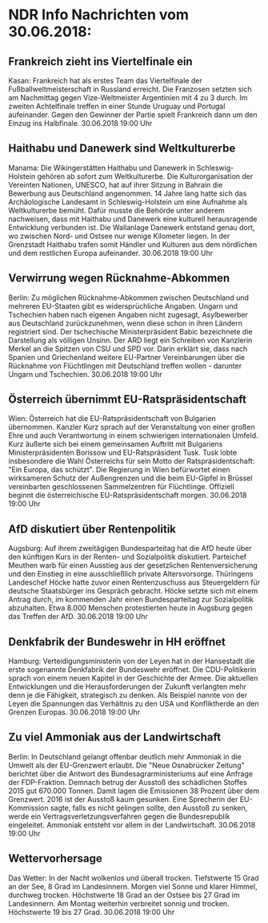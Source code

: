 # NDR Info Nachrichten vom 30.06.2018:


## Frankreich zieht ins Viertelfinale ein
Kasan: Frankreich hat als erstes Team das Viertelfinale der Fußballweltmeisterschaft in Russland erreicht. Die Franzosen setzten sich am Nachmittag gegen Vize-Weltmeister Argentinien mit 4 zu 3 durch. Im zweiten Achtelfinale treffen in einer Stunde Uruguay und Portugal aufeinander. Gegen den Gewinner der Partie spielt Frankreich dann um den Einzug ins Halbfinale. 30.06.2018 19:00 Uhr 

## Haithabu und Danewerk sind Weltkulturerbe
Manama:		Die Wikingerstätten Haithabu und Danewerk in Schleswig-Holstein gehören ab sofort zum Weltkulturerbe. Die Kulturorganisation der Vereinten Nationen, UNESCO, hat auf ihrer Sitzung in Bahrain die Bewerbung aus Deutschland angenommen. 14 Jahre lang hatte sich das Archäologische Landesamt in Schleswig-Holstein um eine Aufnahme als Weltkulturerbe bemüht. Dafür musste die Behörde unter anderem nachweisen, dass mit Haithabu und Danewerk eine kulturell herausragende Entwicklung verbunden ist. Die Wallanlage Danewerk entstand genau dort, wo zwischen Nord- und Ostsee nur wenige Kilometer liegen. In der Grenzstadt Haithabu trafen somit Händler und Kulturen aus dem nördlichen und dem restlichen Europa aufeinander. 30.06.2018 19:00 Uhr 

## Verwirrung wegen Rücknahme-Abkommen
Berlin: Zu möglichen Rücknahme-Abkommen zwischen Deutschland und mehreren EU-Staaten gibt es widersprüchliche Angaben. Ungarn und Tschechien haben nach eigenen Angaben nicht zugesagt, Asylbewerber aus Deutschland zurückzunehmen, wenn diese schon in ihren Ländern registriert sind. Der tschechische Ministerpräsident Babic bezeichnete die Darstellung als völligen Unsinn. Der ARD liegt ein Schreiben von Kanzlerin Merkel an die Spitzen von CSU und SPD vor. Darin erklärt sie, dass nach Spanien und Griechenland weitere EU-Partner Vereinbarungen über die Rücknahme von Flüchtlingen mit Deutschland treffen wollen - darunter Ungarn und Tschechien. 30.06.2018 19:00 Uhr 

## Österreich übernimmt EU-Ratspräsidentschaft
Wien: Österreich hat die EU-Ratspräsidentschaft von Bulgarien übernommen. Kanzler Kurz sprach auf der Veranstaltung von einer großen Ehre und auch Verantwortung in einem schwierigen internationalen Umfeld. Kurz äußerte sich bei einem gemeinsamen Auftritt mit Bulgariens Ministerpräsidenten Borissow und EU-Ratspräsident Tusk. Tusk lobte insbesondere die Wahl Österreichs für sein Motto der Ratspräsidentschaft: "Ein Europa, das schützt". Die Regierung in Wien befürwortet einen wirksameren Schutz der Außengrenzen und die beim EU-Gipfel in Brüssel vereinbarten geschlossenen Sammelzentren für Flüchtlinge. Offiziell beginnt die österreichische EU-Ratspräsidentschaft morgen. 30.06.2018 19:00 Uhr 

## AfD diskutiert über Rentenpolitik
Augsburg: Auf ihrem zweitägigen Bundesparteitag hat die AfD heute über den künftigen Kurs in der Renten- und Sozialpolitik diskutiert. Parteichef Meuthen warb für einen Ausstieg aus der gesetzlichen Rentenversicherung und den Einstieg in eine ausschließlich private Altersvorsorge. Thüringens Landeschef Höcke hatte zuvor einen Rentenzuschuss aus Steuergeldern für deutsche Staatsbürger ins Gespräch gebracht. Höcke setzte sich mit einem Antrag durch, im kommenden Jahr einen Bundesparteitag zur Sozialpolitik abzuhalten. Etwa 8.000 Menschen protestierten heute in Augsburg gegen das Treffen der AfD. 30.06.2018 19:00 Uhr 

## Denkfabrik der Bundeswehr in HH eröffnet
Hamburg: 		Verteidigungsministerin von der Leyen hat in der Hansestadt die erste sogenannte Denkfabrik der Bundeswehr eröffnet. Die CDU-Politikerin sprach von einem neuen Kapitel in der Geschichte der Armee. Die aktuellen Entwicklungen und die Herausforderungen der Zukunft verlangten mehr denn je die Fähigkeit, strategisch zu denken. Als Beispiel nannte von der Leyen die Spannungen das Verhältnis zu den USA und Konfliktherde an den Grenzen Europas. 30.06.2018 19:00 Uhr 

## Zu viel Ammoniak aus der Landwirtschaft
Berlin: In Deutschland gelangt offenbar deutlich mehr Ammoniak in die Umwelt als der EU-Grenzwert erlaubt. Die "Neue Osnabrücker Zeitung" berichtet über die Antwort des Bundesagrarministeriums auf eine Anfrage der FDP-Fraktion. Demnach betrug der Ausstoß des schädlichen Stoffes 2015 gut 670.000 Tonnen. Damit lagen die Emissionen 38 Prozent über dem Grenzwert. 2016 ist der Ausstoß kaum gesunken. Eine Sprecherin der EU-Kommission sagte, falls es nicht gelingen sollte, den Ausstoß zu senken, werde ein Vertragsverletzungsverfahren gegen die Bundesrepublik eingeleitet. Ammoniak entsteht vor allem in der Landwirtschaft. 30.06.2018 19:00 Uhr 

## Wettervorhersage
Das Wetter: In der Nacht wolkenlos und überall trocken. Tiefstwerte 15 Grad an der See, 8 Grad im Landesinnern. Morgen viel Sonne und klarer Himmel, durchweg trocken. Höchstwerte 18 Grad an der Ostsee bis 27 Grad im Landesinnern. Am Montag weiterhin verbreitet sonnig und trocken. Höchstwerte 19 bis 27 Grad. 30.06.2018 19:00 Uhr 
